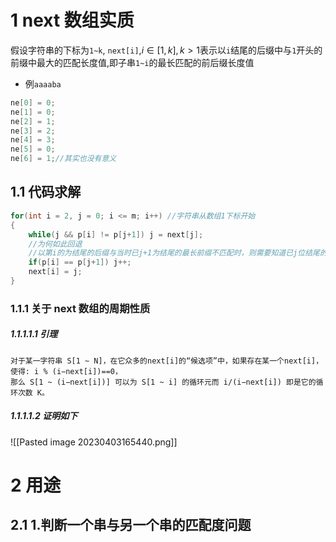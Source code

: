 # 1 next 数组实质

假设字符串的下标为`1~k`, `next[i]`,$i\in{[1,k]},k>1$表示以`i`结尾的后缀中与`1`开头的前缀中最大的匹配长度值,即子串`1~i`的最长匹配的前后缀长度值

- 例`aaaaba`
```c
ne[0] = 0;
ne[1] = 0;
ne[2] = 1;
ne[3] = 2;
ne[4] = 3;
ne[5] = 0;
ne[6] = 1;//其实也没有意义
```

## 1.1 代码求解

```cpp
for(int i = 2, j = 0; i <= m; i++) //字符串从数组1下标开始
{
    while(j && p[i] != p[j+1]) j = next[j];
    //为何如此回退
	//以第i的为结尾的后缀与当时已j+1为结尾的最长前缀不匹配时，则需要知道已j位结尾的前缀与已i-1结尾的后缀所匹配的最长前缀值是多少,这样回退的最少
    if(p[i] == p[j+1]) j++;
    next[i] = j;
}
```


### 1.1.1 关于 next 数组的周期性质

##### 1.1.1.1.1 引理

```thoery
对于某一字符串 S[1 ~ N]，在它众多的next[i]的“候选项”中，如果存在某一个next[i]，使得: i % (i−next[i])==0，
那么 S[1 ~ (i−next[i])] 可以为 S[1 ~ i] 的循环元而 i/(i−next[i]) 即是它的循环次数 K。
```
##### 1.1.1.1.2 证明如下


![[Pasted image 20230403165440.png]]

# 2 用途

## 2.1 1.判断一个串与另一个串的匹配度问题





